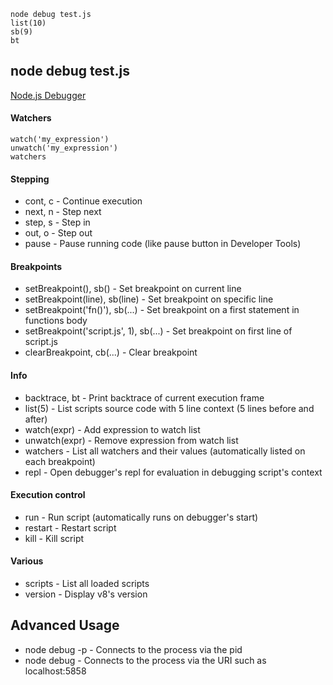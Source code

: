 ```
node debug test.js
list(10)
sb(9)
bt
```

## node debug test.js

[Node.js Debugger][1]

#### Watchers

```
watch('my_expression')
unwatch('my_expression')
watchers
```
#### Stepping

* cont, c - Continue execution
* next, n - Step next
* step, s - Step in
* out, o - Step out
* pause - Pause running code (like pause button in Developer Tools)

#### Breakpoints

- setBreakpoint(), sb() - Set breakpoint on current line
- setBreakpoint(line), sb(line) - Set breakpoint on specific line
- setBreakpoint('fn()'), sb(...) - Set breakpoint on a first statement in functions body
- setBreakpoint('script.js', 1), sb(...) - Set breakpoint on first line of script.js
- clearBreakpoint, cb(...) - Clear breakpoint

#### Info

- backtrace, bt - Print backtrace of current execution frame
- list(5) - List scripts source code with 5 line context (5 lines before and after)
- watch(expr) - Add expression to watch list
- unwatch(expr) - Remove expression from watch list
- watchers - List all watchers and their values (automatically listed on each breakpoint)
- repl - Open debugger's repl for evaluation in debugging script's context

#### Execution control

- run - Run script (automatically runs on debugger's start)
- restart - Restart script
- kill - Kill script

#### Various

- scripts - List all loaded scripts
- version - Display v8's version

## Advanced Usage

- node debug -p <pid> - Connects to the process via the pid
- node debug <URI> - Connects to the process via the URI such as localhost:5858

[1]:http://nodejs.org/api/debugger.html
